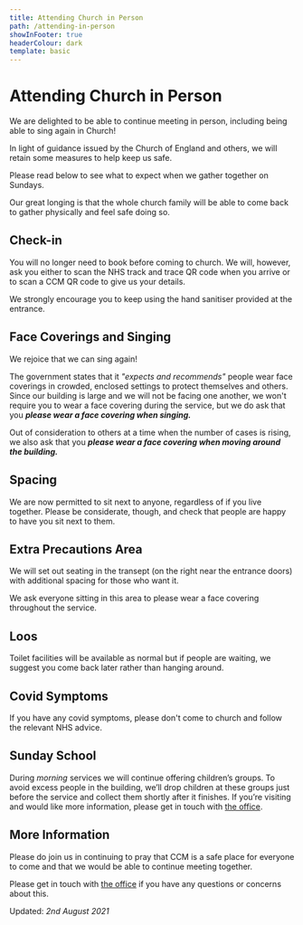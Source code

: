 ```yaml
---
title: Attending Church in Person
path: /attending-in-person
showInFooter: true
headerColour: dark
template: basic
---
```

Attending Church in Person
==============================

We are delighted to be able to continue meeting in person, including being able to sing again in Church!

In light of guidance issued by the Church of England and others, we will retain some measures to help keep us safe.

Please read below to see what to expect when we gather together on Sundays.

Our great longing is that the whole church family will be able to come back to gather physically and feel safe doing so. 

Check-in
----------------

You will no longer need to book before coming to church. 
We will, however, ask you either to scan the NHS track and trace QR code when you arrive or to scan a CCM QR code to give us your details. 

We strongly encourage you to keep using the hand sanitiser provided at the entrance.

Face Coverings and Singing
----------------

We rejoice that we can sing again!

The government states that it *"expects and recommends"* people wear face coverings in crowded, enclosed settings to protect themselves and others. 
Since our building is large and we will not be facing one another, we won't require you to wear a face covering during the service,
but we do ask that you ***please wear a face covering when singing.***

Out of consideration to others at a time when the number of cases is rising, we also ask that you ***please wear a face covering when moving around the building.***

Spacing
----------------
We are now permitted to sit next to anyone, regardless of if you live together. Please be considerate, though, and check that people are happy to have you sit next to them.

Extra Precautions Area
----------------

We will set out seating in the transept (on the right near the entrance doors) with additional spacing for those who want it. 

We ask everyone sitting in this area to please wear a face covering throughout the service. 

Loos
----------------

Toilet facilities will be available as normal but if people are waiting, we suggest you come back later rather than hanging around.

Covid Symptoms
----------------

If you have any covid symptoms, please don't come to church and follow the relevant NHS advice.

Sunday School
----------------

During *morning* services we will continue offering children’s groups. To avoid excess people in the building, we’ll drop children at these groups just before the service and collect them shortly after it finishes. If you’re visiting and would like more information, please get in touch with [the office](mailto:info@christchurchmayfair.org).

More Information
----------------

Please do join us in continuing to pray that CCM is a safe place for everyone to come and that we would be able to continue meeting together.

Please get in touch with [the office](mailto:info@christchurchmayfair.org) if you have any questions or concerns about this.


Updated: *2nd August 2021*
